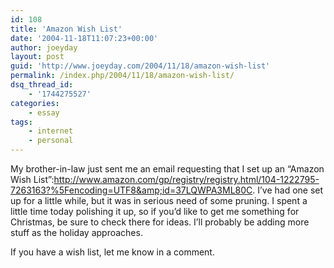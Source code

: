 ```yaml
---
id: 108
title: 'Amazon Wish List'
date: '2004-11-18T11:07:23+00:00'
author: joeyday
layout: post
guid: 'http://www.joeyday.com/2004/11/18/amazon-wish-list'
permalink: /index.php/2004/11/18/amazon-wish-list/
dsq_thread_id:
    - '1744275527'
categories:
    - essay
tags:
    - internet
    - personal
---
```


My brother-in-law just sent me an email requesting that I set up an “Amazon Wish List”:http://www.amazon.com/gp/registry/registry.html/104-1222795-7263163?%5Fencoding=UTF8&amp;id=37LQWPA3ML80C. I’ve had one set up for a little while, but it was in serious need of some pruning. I spent a little time today polishing it up, so if you’d like to get me something for Christmas, be sure to check there for ideas. I’ll probably be adding more stuff as the holiday approaches.

If you have a wish list, let me know in a comment.